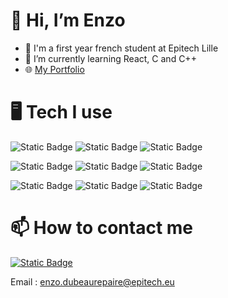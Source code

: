 # 👋 Hi, I’m Enzo

- 🏫 I'm a first year french student at Epitech Lille
- 🌱 I’m currently learning React, C and C++
- 🌐 [My Portfolio](https://enzodubeaurepaire.vercel.app)

# 🖥️ Tech I use

![Static Badge](https://img.shields.io/badge/c-grey?style=for-the-badge&logo=C&logoColor=grey&labelColor=pink)
![Static Badge](https://img.shields.io/badge/python-grey?style=for-the-badge&logo=Python&logoColor=grey&labelColor=pink)
![Static Badge](https://img.shields.io/badge/linux-grey?style=for-the-badge&logo=linux&logoColor=grey&labelColor=pink)

![Static Badge](https://img.shields.io/badge/gimp-grey?style=for-the-badge&logo=gimp&logoColor=grey&labelColor=lightblue)
![Static Badge](https://img.shields.io/badge/canva-grey?style=for-the-badge&logo=canva&logoColor=grey&labelColor=lightblue)
![Static Badge](https://img.shields.io/badge/prezi-grey?style=for-the-badge&logo=prezi&logoColor=grey&labelColor=lightblue)

![Static Badge](https://img.shields.io/badge/HTML5-grey?style=for-the-badge&logo=HTML5&logoColor=grey&labelColor=%23b19cd9)
![Static Badge](https://img.shields.io/badge/php-grey?style=for-the-badge&logo=php&logoColor=grey&labelColor=%23b19cd9)
![Static Badge](https://img.shields.io/badge/css3-grey?style=for-the-badge&logo=css3&logoColor=grey&labelColor=%23b19cd9)

# 📫 How to contact me

[![Static Badge](https://img.shields.io/badge/linkedin-grey?style=for-the-badge&logo=linkedin&logoColor=grey&labelColor=blue)](https://www.linkedin.com/in/enzo-dubeaurepaire-08696429a/)


Email : enzo.dubeaurepaire@epitech.eu

